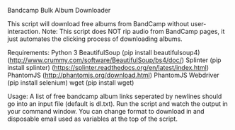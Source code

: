 Bandcamp Bulk Album Downloader

This script will download free albums from BandCamp without user-interaction. Note: This script does NOT rip audio from BandCamp pages, it just automates the clicking process of downloading albums.

Requirements:
Python 3 
BeautifulSoup (pip install beautifulsoup4) (http://www.crummy.com/software/BeautifulSoup/bs4/doc/)
Splinter (pip install splinter) (https://splinter.readthedocs.org/en/latest/index.html)
PhantomJS (http://phantomjs.org/download.html)
PhantomJS Webdriver (pip install selenium)
wget (pip install wget)

Usage:
A list of free bandcamp album links seperated by newlines should go into an input file (default is dl.txt). Run the script and watch the output in your command window. You can change format to download in and disposable email used as variables at the top of the script.
